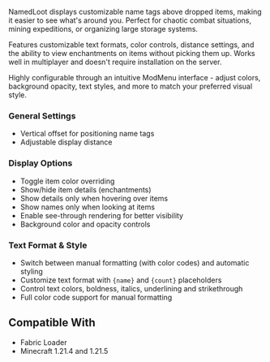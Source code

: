 
NamedLoot displays customizable name tags above dropped items, making it easier to see what's around you. Perfect for chaotic combat situations, mining expeditions, or organizing large storage systems.

Features customizable text formats, color controls, distance settings, and the ability to view enchantments on items without picking them up. Works well in multiplayer and doesn't require installation on the server.

Highly configurable through an intuitive ModMenu interface - adjust colors, background opacity, text styles, and more to match your preferred visual style.

### General Settings
- Vertical offset for positioning name tags
- Adjustable display distance

### Display Options
- Toggle item color overriding
- Show/hide item details (enchantments)
- Show details only when hovering over items
- Show names only when looking at items
- Enable see-through rendering for better visibility
- Background color and opacity controls

### Text Format & Style
- Switch between manual formatting (with color codes) and automatic styling
- Customize text format with `{name}` and `{count}` placeholders
- Control text colors, boldness, italics, underlining and strikethrough
- Full color code support for manual formatting

## Compatible With
- Fabric Loader
- Minecraft 1.21.4 and 1.21.5 
